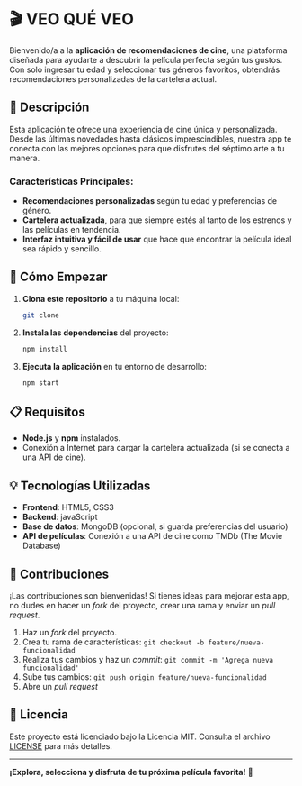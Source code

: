# 🎬 VEO QUÉ VEO

Bienvenido/a a la **aplicación de recomendaciones de cine**, una plataforma diseñada para ayudarte a descubrir la película perfecta según tus gustos. Con solo ingresar tu edad y seleccionar tus géneros favoritos, obtendrás recomendaciones personalizadas de la cartelera actual.

## 📝 Descripción

Esta aplicación te ofrece una experiencia de cine única y personalizada. Desde las últimas novedades hasta clásicos imprescindibles, nuestra app te conecta con las mejores opciones para que disfrutes del séptimo arte a tu manera.

### Características Principales:
- **Recomendaciones personalizadas** según tu edad y preferencias de género.
- **Cartelera actualizada**, para que siempre estés al tanto de los estrenos y las películas en tendencia.
- **Interfaz intuitiva y fácil de usar** que hace que encontrar la película ideal sea rápido y sencillo.

## 🚀 Cómo Empezar

1. **Clona este repositorio** a tu máquina local:
    ```bash
    git clone 
    ```
2. **Instala las dependencias** del proyecto:
    ```bash
    npm install
    ```
3. **Ejecuta la aplicación** en tu entorno de desarrollo:
    ```bash
    npm start
    ```

## 📋 Requisitos

- **Node.js** y **npm** instalados.
- Conexión a Internet para cargar la cartelera actualizada (si se conecta a una API de cine).


## 💡 Tecnologías Utilizadas

- **Frontend**: HTML5, CSS3
- **Backend**: javaScript
- **Base de datos**: MongoDB (opcional, si guarda preferencias del usuario)
- **API de películas**: Conexión a una API de cine como TMDb (The Movie Database)

## 🤝 Contribuciones

¡Las contribuciones son bienvenidas! Si tienes ideas para mejorar esta app, no dudes en hacer un _fork_ del proyecto, crear una rama y enviar un _pull request_. 

1. Haz un _fork_ del proyecto.
2. Crea tu rama de características: `git checkout -b feature/nueva-funcionalidad`
3. Realiza tus cambios y haz un _commit_: `git commit -m 'Agrega nueva funcionalidad'`
4. Sube tus cambios: `git push origin feature/nueva-funcionalidad`
5. Abre un _pull request_

## 📄 Licencia

Este proyecto está licenciado bajo la Licencia MIT. Consulta el archivo [LICENSE](LICENSE) para más detalles.

---

**¡Explora, selecciona y disfruta de tu próxima película favorita!** 🍿
